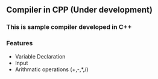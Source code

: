 ## Compiler in CPP (Under development)

### This is sample compiler developed in C++

### Features

 <ul>
    <li>Variable Declaration</li>
    <li>Input</li>
    <li>Arithmatic operations (+,-,*,/)
</ul>
